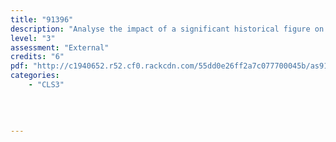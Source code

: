 ```yaml
---
title: "91396"
description: "Analyse the impact of a significant historical figure on the classical world"
level: "3"
assessment: "External"
credits: "6"
pdf: "http://c1940652.r52.cf0.rackcdn.com/55dd0e26ff2a7c077700045b/as91396.pdf"
categories:
    - "CLS3"
    
    
    
    
---
```

